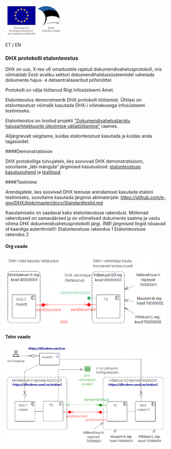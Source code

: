 ![](../img/EL_struktuuri-_ja_investeerimisfondid_horisontaalne.jpg)

ET / EN

### DHX protokolli etalonteostus 

DHX on uus, X-tee v6 omadustele rajatud dokumendivahetusprotokoll, mis võimaldab Eesti avaliku sektori dokumendihaldussüsteemidel vahetada dokumente hajus- e detsentraliseeritud põhimõttel.

Protokolli on välja töötanud Riigi Infosüsteemi Amet.

Etalonteostus demonstreerib DHX protokolli töötamist. Ühtlasi on etalonteostust võimalik kasutada DHX-i võimekusega infosüsteemi testimiseks.

Etalonteostus on loodud projekti ["Dokumendivahetustaristu hajusarhitektuurile üleviimise väljatöötamine"](https://github.com/e-gov/DHX/blob/master/README.md#projekt-dokumendivahetustaristu-hajusarhitektuurile-%C3%BCleviimise-v%C3%A4ljat%C3%B6%C3%B6tamine) raames.

Alljärgnevalt selgitame, kuidas etalonteostust kasutada ja kuidas anda tagasisidet.

####Demonstratsioon

DHX protokolliga tutvujatele, kes soovivad DHX demonstratsiooni, soovitame „läbi mängida“ järgmised kasutuslood: [etalonteostuse kasutusjuhend](https://github.com/e-gov/DHX-etalon/blob/master/files/kasutusjuhend.md) ja [testilood](https://github.com/e-gov/DHX-etalon/blob/master/files/testlood.md).

####Testimine

Arendajatele, kes soovivad DHX teenuse arendamisel kasutada etaloni testimiseks, soovitame kasutada järgmisi abimaterjale: https://github.com/e-gov/DHX/blob/master/docs/Standardtestid.md

Kasutamiseks on saadaval kaks etalonteostuse rakendust. Mõlemad rakendused on samaväärsed ja on võimelised dokumente saatma ja vastu võtma DHX dokumendivahetusprotokolli järgi. (NB! järgmised lingid nõuavad id kaardiga autentimist!): 
Etalonteostuse rakendus 1 
Etalonteostuse rakendus 2 


#### Org vaade

![](../img/Etalonteostus-Org01.PNG)

#### Tehn vaade

![](../img/Etalonteostus-Tehn01.PNG)